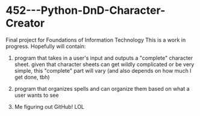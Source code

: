 # 452---Python-DnD-Character-Creator
Final project for Foundations of Information Technology 
This is a work in progress. Hopefully will contain:
1) program that takes in a user's input and outputs a "complete" character sheet. given that character sheets can get wildly complicated or be very simple, this "complete" part will vary (and also depends on how much I get done, tbh)

2) program that organizes spells and can organize them based on what a user wants to see

3) Me figuring out GitHub! LOL
